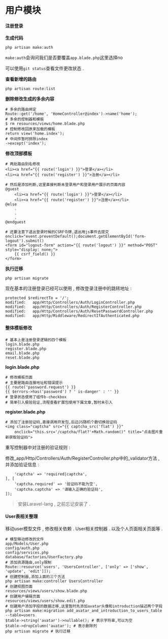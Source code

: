 # 用户模块

#### 注册登录

**生成代码**

```
php artisan make:auth
```

`make:auth`会询问我们是否要覆盖`app.blade.php`这里选择no

可以使用`git status`查看文件更改状态 .

**查看新增的路由**

```
php artisan route:list
```

**删除修改生成的多余内容**

```
# 多余的路由绑定
Route::get('/home', 'HomeController@index')->name('home');
# 多余的控制器和模板
$ rm resources/views/home.blade.php
# 控制修改回原来加载的模板
return view('home.index');
# 中间件暂时排除index
->except('index');
```

**修改顶部模板**

```
# 两处路由别名修改
<li><a href="{{ route('login') }}">登录</a></li>
<li><a href="{{ route('register') }}">注册</a></li>

# 然后是添加判断,这里直接判断未登录用户和登录用户展示的页面内容
@guest
    <li><a href="{{ route('login') }}">登录</a></li>
    <li><a href="{{ route('register') }}">注册</a></li>
@else
    .
    .
    .
@endguest

# 还要注意下退出登录时候的CSRF令牌,退出用js事件去提交
onclick="event.preventDefault();document.getElementById('form-logout').submit()
<form id="logout-form" action="{{ route('logout') }}" method="POST" style="display: none;">
    {{ csrf_field() }}
</form>
```

**执行迁移**

```
php artisan migrate
```

现在基本的注册登录已经可以使用 , 修改登录注册中的跳转地址 :

```
protected $redirectTo = '/';
modified:   app/Http/Controllers/Auth/LoginController.php
modified:   app/Http/Controllers/Auth/RegisterController.php
modified:   app/Http/Controllers/Auth/ResetPasswordController.php
modified:   app/Http/Middleware/RedirectIfAuthenticated.php
```

#### **整体模板修改**

```
# 基本上是注册登录逻辑的四个模板
login.blade.php
register.blade.php
email.blade.php
reset.blade.php
```

**login.blade.php**

```
# 修改模板页面
# 主要是路由连接地址和错误提示
{{ route('password.request') }}
{{ $errors->has('password') ? ' is-danger' : '' }}
# 登录状态使用了组件b-checkbox
# 简单引入极验验证,流程查看扩展包使用下属文章,暂时未引入
```

**register.blade.php**

```
# 添加了注册验证码,直接调用开发包,后边JS随机个数切换验证码
<img class="captcha" src="{{ captcha_src('flat') }}" 
    onclick="this.src='/captcha/flat?'+Math.random()" title="点击图片重新获取验证码">
```

重写控制器中对注册的验证规则 :

修改\_app/Http/Controllers/Auth/RegisterController.php中的\_validator方法 , 并添加验证信息 :

```
    'captcha' => 'required|captcha',
], [
    'captcha.required' => '验证码不能为空',
    'captcha.captcha' => '请输入正确的验证码',
]);
```

> 安装Laravel-lang , 之前忘记安装了 .

#### User表相关整理

移动user模型文件 , 修改相关依赖 . User相关控制器 . 以及个人页面相关页面等 .

```
# 模型移动修改的文件
app/Models/User.php
config/auth.php
config/services.php
database/factories/UserFactory.php
# 添加资源路由,only限制
Route::resource('users', 'UsersController', ['only' => ['show', 'update', 'edit']]);
# 创建控制器,添加上面的三个方法
php artisan make:controller UsersController
# 创建视图页面
resources/views/users/show.blade.php
# 创建用户编辑页面
resources/views/users/show.edit.php
# 创建用户添加字段的数据迁移,这里暂时先添加avatar头像和introduction描述两个字段
php artisan make:migration add_avatar_and_introduction_to_users_table --table=users
$table->string('avatar')->nullable(); # 表示字符串,可以为空
$table->dropColumn('avatar'); # 表示删除列
php artisan migrate # 执行迁移
```



